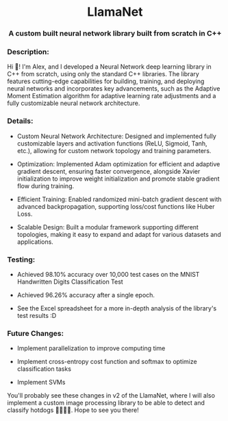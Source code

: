 <h1 align="center">LlamaNet</h1>
<h3 align="center">A custom built neural network library built from scratch in C++</h3>

<h3 align="left">Description:</h3>
Hi 👋! I'm Alex, and I developed a Neural Network deep learning library in C++ from scratch, using only the standard C++ libraries. The library features cutting-edge capabilities for building, training, and deploying neural networks and incorporates key advancements, such as the Adaptive Moment Estimation algorithm for adaptive learning rate adjustments and a fully customizable neural network architecture.

<h3 align="left">Details:</h3>

- Custom Neural Network Architecture: Designed and implemented fully customizable layers and activation functions (ReLU, Sigmoid, Tanh, etc.), allowing for custom network topology and training parameters.

- Optimization: Implemented Adam optimization for efficient and adaptive gradient descent, ensuring faster convergence, alongside Xavier initialization to improve weight initialization and promote stable gradient flow during training.

- Efficient Training: Enabled randomized mini-batch gradient descent with advanced backpropagation, supporting loss/cost functions like Huber Loss.

- Scalable Design: Built a modular framework supporting different topologies, making it easy to expand and adapt for various datasets and applications.

<h3 align="left">Testing:</h3>

- Achieved 98.10% accuracy over 10,000 test cases on the MNIST Handwritten Digits Classification Test

- Achieved 96.26% accuracy after a single epoch.

- See the Excel spreadsheet for a more in-depth analysis of the library's test results :D

<h3 align="left">Future Changes:</h3>

- Implement parallelization to improve computing time

- Implement cross-entropy cost function and softmax to optimize classification tasks

- Implement SVMs


You'll probably see these changes in v2 of the LlamaNet, where I will also implement a custom image processing library to be able to detect and classify hotdogs 🌭🌭🌭🌭. Hope to see you there!
